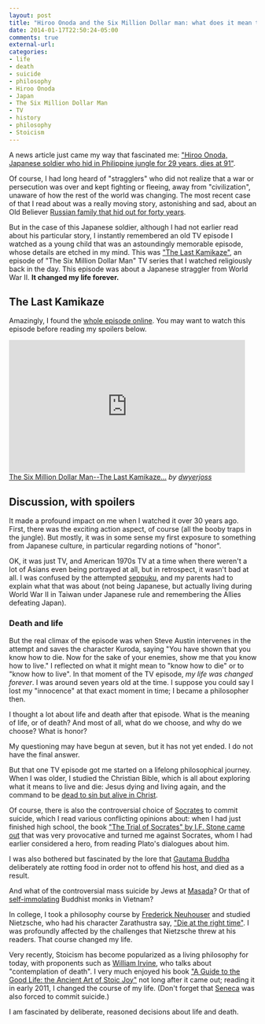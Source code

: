 ```yaml
---
layout: post
title: "Hiroo Onoda and the Six Million Dollar man: what does it mean to know how to die or live?"
date: 2014-01-17T22:50:24-05:00
comments: true
external-url: 
categories: 
- life
- death
- suicide
- philosophy
- Hiroo Onoda
- Japan
- The Six Million Dollar Man
- TV
- history
- philosophy
- Stoicism
---
```

A news article just came my way that fascinated me: ["Hiroo Onoda, Japanese soldier who hid in Philippine jungle for 29 years, dies at 91"](http://www.washingtonpost.com/world/asia_pacific/hiroo-onoda-japanese-soldier-who-hid-in-philippine-jungle-for-29-years-dies-at-91/2014/01/17/7016d806-7f8b-11e3-93c1-0e888170b723_story.html).

Of course, I had long heard of "stragglers" who did not realize that a war or persecution was over and kept fighting or fleeing, away from "civilization", unaware of how the rest of the world was changing. The most recent case of that I read about was a really moving story, astonishing and sad, about an Old Believer [Russian family that hid out for forty years](http://www.smithsonianmag.com/history/for-40-years-this-russian-family-was-cut-off-from-all-human-contact-unaware-of-world-war-ii-7354256/).

But in the case of this Japanese soldier, although I had not earlier read about his particular story, I instantly remembered an old TV episode I watched as a young child that was an astoundingly memorable episode, whose details are etched in my mind. This was ["The Last Kamikaze"](http://bionic.wikia.com/wiki/The_Last_Kamikaze), an episode of "The Six Million Dollar Man" TV series that I watched religiously back in the day. This episode was about a Japanese straggler from World War II. **It changed my life forever.**

<!--more-->

## The Last Kamikaze

Amazingly, I found the [whole episode online](http://www.dailymotion.com/video/xtp86d_the-six-million-dollar-man-the-last-kamikaze-jan-19-1975_shortfilms). You may want to watch this episode before reading my spoilers below.

<iframe frameborder="0" width="480" height="270" src="http://www.dailymotion.com/embed/video/xtp86d" allowfullscreen></iframe><br /><a href="http://www.dailymotion.com/video/xtp86d_the-six-million-dollar-man-the-last-kamikaze-jan-19-1975_shortfilms" target="_blank">The Six Million Dollar Man--The Last Kamikaze...</a> <i>by <a href="http://www.dailymotion.com/dwyerjoss" target="_blank">dwyerjoss</a></i>

## Discussion, with spoilers

 It made a profound impact on me when I watched it over 30 years ago. First, there was the exciting action aspect, of course (all the booby traps in the jungle). But mostly, it was in some sense my first exposure to something from Japanese culture, in particular regarding notions of "honor".

OK, it was just TV, and American 1970s TV at a time when there weren't a lot of Asians even being portrayed at all, but in retrospect, it wasn't bad at all. I was confused by the attempted [seppuku](http://en.wikipedia.org/wiki/Seppuku), and my parents had to explain what that was about (not being Japanese, but actually living during World War II in Taiwan under Japanese rule and remembering the Allies defeating Japan).

### Death and life

But the real climax of the episode was when Steve Austin intervenes in the attempt and saves the character Kuroda, saying "You have shown that you know how to die. Now for the sake of your enemies, show me that you know how to live." I reflected on what it might mean to "know how to die" or to "know how to live". In that moment of the TV episode, *my life was changed forever*. I was around seven years old at the time. I suppose you could say I lost my "innocence" at that exact moment in time; I became a philosopher then.

I thought a lot about life and death after that episode. What is the meaning of life, or of death? And most of all, what do we choose, and why do we choose? What is honor?

My questioning may have begun at seven, but it has not yet ended. I do not have the final answer.

But that one TV episode got me started on a lifelong philosophical journey. When I was older, I studied the Christian Bible, which is all about exploring what it means to live and die: Jesus dying and living again, and the command to be [dead to sin but alive in Christ](http://www.biblegateway.com/passage/?search=Romans%206).

Of course, there is also the controversial choice of [Socrates](http://en.wikipedia.org/wiki/Socrates) to commit suicide, which I read various conflicting opinions about: when I had just finished high school, the book ["The Trial of Socrates" by I.F. Stone came out](http://www.ifstone.org/trial_of_socrates.php) that was very provocative and turned me against Socrates, whom I had earlier considered a hero, from reading Plato's dialogues about him.

I was also bothered but fascinated by the lore that [Gautama Buddha](http://en.wikipedia.org/wiki/Gautama_Buddha) deliberately ate rotting food in order not to offend his host, and died as a result.

And what of the controversial mass suicide by Jews at [Masada](http://en.wikipedia.org/wiki/Masada)? Or that of [self-immolating](http://en.wikipedia.org/wiki/Self-immolation) Buddhist monks in Vietnam?

In college, I took a philosophy course by [Frederick Neuhouser](http://philosophy.columbia.edu/directories/faculty/frederick-neuhouser) and studied Nietzsche, who had his character Zarathustra say, ["Die at the right time"](http://4umi.com/nietzsche/zarathustra/21). I was profoundly affected by the challenges that Nietzsche threw at his readers. That course changed my life.
 
Very recently, Stoicism has become popularized as a living philosophy for today, with proponents such as [William Irvine](http://www.ttbook.org/book/transcript/transcript-william-irvine-stoic-life), who talks about "contemplation of death". I very much enjoyed his book ["A Guide to the Good Life: the Ancient Art of Stoic Joy"](http://global.oup.com/academic/product/a-guide-to-the-good-life-9780195374612) not long after it came out; reading it in early 2011, I changed the course of my life. (Don't forget that [Seneca](http://en.wikipedia.org/wiki/Seneca_the_Younger) was also forced to commit suicide.)

I am fascinated by deliberate, reasoned decisions about life and death.
